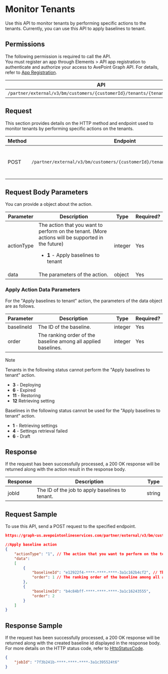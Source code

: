 # Monitor Tenants

Use this API to monitor tenants by performing specific actions to the tenants. Currently, you can use this API to apply baselines to tenant.

## Permissions  

The following permission is required to call the API.  
You must register an app through Elements > API app registration to authenticate and authorize your access to AvePoint Graph API. For details, refer to [App Registration](https://cdn.avepoint.com/assets/apelements-webhelp/avepoint-elements-for-partners/index.htm#!Documents/appregistration.htm).  

| API  | Permission  |
|-----------|--------|
| `/partner/external/v3/bm/customers/{customerId}/tenants/{tenantId}/actions` | elements.bm.tenant.readwrite.all|  

## Request

This section provides details on the HTTP method and endpoint used to monitor tenants by performing specific actions on the tenants.

| Method | Endpoint | Description |
| --- | --- | --- |
| POST | `/partner/external/v3/bm/customers/{customerId}/tenants/{tenantId}/actions` | Monitors tenants by performing actions on the tenants. |

## Request Body Parameters

You can provide a object about the action.

|Parameter|Description | Type|Required?|
|---|---|---|---|
|actionType| The action that you want to perform on the tenant. (More actions will be supported in the future) <ul><li>**1** - Apply baselines to tenant</li></ul> |integer|Yes|
|data| The parameters of the action. |object|Yes|

### Apply Action Data Parameters

For the "Apply baselines to tenant" action, the parameters of the data object are as follows.

|Parameter|Description | Type|Required?|
|---|---|---|---|
|baselineId| The ID of the baseline. |integer|Yes|
|order| The ranking order of the baseline among all applied baselines. |integer|Yes|


> [!NOTE]  
> Tenants in the following status cannot perform the "Apply baselines to tenant" action.<ul><li>**3** - Deploying</li><li>**6** - Expired</li><li>**11** - Restoring</li><li>**12** Retrieving setting</li></ul>
> Baselines in the following status cannot be used for the "Apply baselines to tenant" action.<ul><li>**1** - Retrieving settings</li><li>**4** - Settings retrieval failed</li><li>**6** - Draft</li></ul>

## Response

If the request has been successfully processed, a 200 OK response will be returned along with the action result in the response body.

| Response | Description | Type |
| --- | --- | --- |
| jobId | The ID of the job to apply baselines to tenant. | string |

## Request Sample

To use this API, send a POST request to the specified endpoint.

```json
https://graph-us.avepointonlineservices.com/partner/external/v3/bm/customers/38c6a73d-****-****-****-75b0f1959474/tenants/a2145aa5-****-****-****-7fffd6e0cc68/actions

//Apply baseline action
{
    "actionType": "1", // The action that you want to perform on the tenant. 1 represents "Apply baselines to tenant"
    "data": 
    [
        {
            "baselineId": "e12922f4-****-****-****-3a1c162b4cf2", // The ID of the baseline
            "order": 1 // The ranking order of the baseline among all applied baselines
        },
        {
            "baselineId": "b4c84bff-****-****-****-3a1c16243555",
            "order": 2
        }
    ]
}
```

## Response Sample  

If the request has been successfully processed, a 200 OK response will be returned along with the created baseline id displayed in the response body. For more details on the HTTP status code, refer to [HttpStatusCode](https://learn.avepoint.com/docs/Use-AvePoint-Graph-API.html#http-status-code).

```json
{
    "jobId": "7f3b241b-****-****-****-3a1c395524t6"
}
```